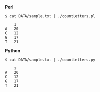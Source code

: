 **Perl**

```
$ cat DATA/sample.txt | ./countLetters.pl

	1
A	20
C	12
G	17
T	21
```

**Python**

```
$ cat DATA/sample.txt | ./countLetters.py

	1
A 	20
C 	12
G 	17
T 	21
```